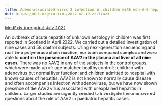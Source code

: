 ```yaml
---
title: Adeno-associated virus 2 infection in children with non-A-E hepatitis
doi: https://doi.org/10.1101/2022.07.19.22277425
---
```


[MedRxiv (pre-print) July 2022]({{page.doi}})

An outbreak of acute hepatitis of unknown aetiology in children was first reported in Scotland in April 2022. We carried out a detailed investigation of nine cases and 58 control subjects. Using next-generation sequencing and real-time polymerase chain reaction, our team compared samples and were able to **confirm the presence of AAV2 in the plasma and liver of all nine cases**. There was no AAV2 in any of the subjects in the control groups, which were made up of: age-matched healthy controls; children with adenovirus but normal liver function; and children admitted to hospital with known causes of hepatitis. AAV2 is not known to normally cause disease and often accompanies infection with adenoviruse, but we have now shown presence of the AAV2 virus associated with unexplained hepatitis in children. Larger studies are urgently needed to investigate the unanswered questions about the role of AAV2 in paediatric hepatitis cases.
